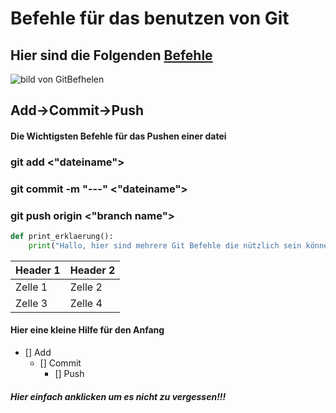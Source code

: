 # Befehle für das benutzen von Git
## Hier sind die Folgenden [Befehle](https://github.com/Hammsi123/2IT_spl1/blob/master/seite.hdml)
<img alt="bild von GitBefhelen" scr="https://petercoding.com/assets/images/graph.jpg">

## Add->Commit->Push
#### Die Wichtigsten Befehle für das Pushen einer datei
### git add <"dateiname">
### git commit -m "---" <"dateiname">
### git push origin <"branch name">


```python
def print_erklaerung():
    print("Hallo, hier sind mehrere Git Befehle die nützlich sein können. Glück auf!");
```

| Header 1 | Header 2 |
|----------|----------|
| Zelle 1  | Zelle 2  |
| Zelle 3  | Zelle 4  |


#### Hier eine kleine Hilfe für den Anfang
- [] Add
    - [] Commit
        - [] Push

##### Hier einfach anklicken um es nicht zu vergessen!!!